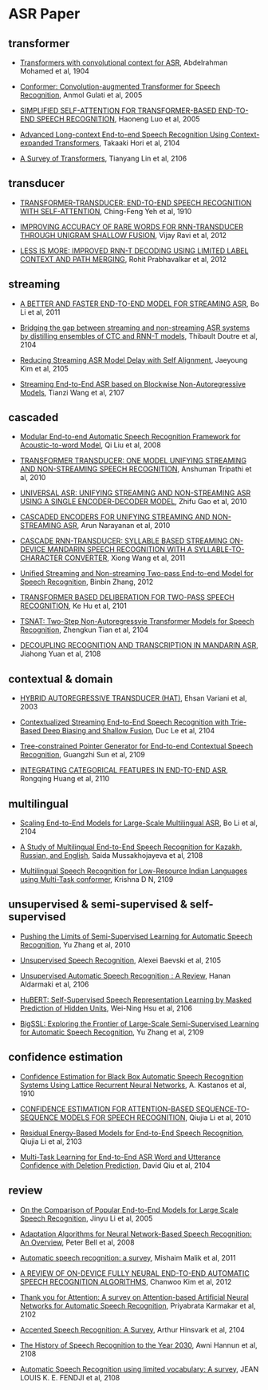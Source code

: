 # ASR Paper

## transformer

- [Transformers with convolutional context for ASR](https://arxiv.org/abs/1904.11660), Abdelrahman Mohamed et al, 1904 

- [Conformer: Convolution-augmented Transformer for Speech Recognition](https://arxiv.org/abs/2005.08100), Anmol Gulati et al, 2005

- [SIMPLIFIED SELF-ATTENTION FOR TRANSFORMER-BASED END-TO-END SPEECH RECOGNITION](https://arxiv.org/abs/2005.10463), Haoneng Luo et al, 2005

- [Advanced Long-context End-to-end Speech Recognition Using Context-expanded Transformers](https://arxiv.org/abs/2104.09426), Takaaki Hori et al, 2104

- [A Survey of Transformers](https://arxiv.org/abs/2106.04554), Tianyang Lin et al, 2106

## transducer

- [TRANSFORMER-TRANSDUCER: END-TO-END SPEECH RECOGNITION WITH SELF-ATTENTION](https://arxiv.org/abs/1910.12977), Ching-Feng Yeh et al, 1910

- [IMPROVING ACCURACY OF RARE WORDS FOR RNN-TRANSDUCER THROUGH UNIGRAM SHALLOW FUSION](https://arxiv.org/abs/2012.00133), Vijay Ravi et al, 2012

- [LESS IS MORE: IMPROVED RNN-T DECODING USING LIMITED LABEL CONTEXT AND PATH MERGING](https://arxiv.org/abs/2012.06749), Rohit Prabhavalkar et al, 2012

## streaming

- [A BETTER AND FASTER END-TO-END MODEL FOR STREAMING ASR](https://arxiv.org/abs/2011.10798), Bo Li et al, 2011

- [Bridging the gap between streaming and non-streaming ASR systems by distilling ensembles of CTC and RNN-T models](https://arxiv.org/abs/2104.14346), Thibault Doutre et al, 2104

- [Reducing Streaming ASR Model Delay with Self Alignment](https://arxiv.org/abs/2105.05005), Jaeyoung Kim et al, 2105

- [Streaming End-to-End ASR based on Blockwise Non-Autoregressive Models](https://arxiv.org/abs/2107.09428), Tianzi Wang et al, 2107


## cascaded

- [Modular End-to-end Automatic Speech Recognition Framework for Acoustic-to-word Model](https://arxiv.org/pdf/2008.00953.pdf), Qi Liu et al, 2008

- [TRANSFORMER TRANSDUCER: ONE MODEL UNIFYING STREAMING AND NON-STREAMING SPEECH RECOGNITION](https://arxiv.org/abs/2010.03192), Anshuman Tripathi et al, 2010

- [UNIVERSAL ASR: UNIFYING STREAMING AND NON-STREAMING ASR USING A SINGLE ENCODER-DECODER MODEL](https://arxiv.org/abs/2010.14099), Zhifu Gao et al, 2010

- [CASCADED ENCODERS FOR UNIFYING STREAMING AND NON-STREAMING ASR](https://arxiv.org/abs/2010.14606), Arun Narayanan et al, 2010

- [CASCADE RNN-TRANSDUCER: SYLLABLE BASED STREAMING ON-DEVICE MANDARIN SPEECH RECOGNITION WITH A SYLLABLE-TO-CHARACTER CONVERTER](https://arxiv.org/abs/2011.08469), Xiong Wang et al, 2011

- [Unified Streaming and Non-streaming Two-pass End-to-end Model for Speech Recognition](https://arxiv.org/abs/2012.05481), Binbin Zhang, 2012

- [TRANSFORMER BASED DELIBERATION FOR TWO-PASS SPEECH RECOGNITION](https://arxiv.org/abs/2101.11577), Ke Hu et al, 2101

- [TSNAT: Two-Step Non-Autoregressvie Transformer Models for Speech Recognition](https://arxiv.org/abs/2104.01522), Zhengkun Tian et al, 2104

- [DECOUPLING RECOGNITION AND TRANSCRIPTION IN MANDARIN ASR](https://arxiv.org/abs/2108.01129), Jiahong Yuan et al, 2108

## contextual & domain

- [HYBRID AUTOREGRESSIVE TRANSDUCER (HAT)](https://arxiv.org/abs/2003.07705), Ehsan Variani et al, 2003

- [Contextualized Streaming End-to-End Speech Recognition with Trie-Based Deep Biasing and Shallow Fusion](https://arxiv.org/abs/2104.02194), Duc Le et al, 2104

- [Tree-constrained Pointer Generator for End-to-end Contextual Speech Recognition](https://arxiv.org/abs/2109.00627), Guangzhi Sun et al, 2109

- [INTEGRATING CATEGORICAL FEATURES IN END-TO-END ASR](https://arxiv.org/pdf/2110.03047.pdf), Rongqing Huang et al, 2110

## multilingual

- [Scaling End-to-End Models for Large-Scale Multilingual ASR](https://arxiv.org/abs/2104.14830), Bo Li et al, 2104

- [A Study of Multilingual End-to-End Speech Recognition for Kazakh, Russian, and English](https://arxiv.org/abs/2108.01280), Saida Mussakhojayeva et al, 2108

- [Multilingual Speech Recognition for Low-Resource Indian Languages using Multi-Task conformer](https://arxiv.org/abs/2109.03969), Krishna D N, 2109


## unsupervised & semi-supervised & self-supervised

- [Pushing the Limits of Semi-Supervised Learning for Automatic Speech Recognition](https://arxiv.org/abs/2010.10504), Yu Zhang et al, 2010

- [Unsupervised Speech Recognition](https://arxiv.org/abs/2105.11084), Alexei Baevski et al, 2105

- [Unsupervised Automatic Speech Recognition : A Review](https://arxiv.org/abs/2106.04897), Hanan Aldarmaki et al, 2106

- [HuBERT: Self-Supervised Speech Representation Learning by Masked Prediction of Hidden Units](https://arxiv.org/abs/2106.07447), Wei-Ning Hsu et al, 2106

- [BigSSL: Exploring the Frontier of Large-Scale Semi-Supervised Learning for Automatic Speech Recognition](https://arxiv.org/abs/2109.13226), Yu Zhang et al, 2109


## confidence estimation

- [Confidence Estimation for Black Box Automatic Speech Recognition Systems Using Lattice Recurrent Neural Networks](https://arxiv.org/pdf/1910.11933.pdf), A. Kastanos et al, 1910

- [CONFIDENCE ESTIMATION FOR ATTENTION-BASED SEQUENCE-TO-SEQUENCE MODELS FOR SPEECH RECOGNITION](https://arxiv.org/pdf/2010.11428v2.pdf), Qiujia Li et al, 2010

- [Residual Energy-Based Models for End-to-End Speech Recognition](https://arxiv.org/pdf/2103.14152v1.pdf), Qiujia Li et al, 2103

- [Multi-Task Learning for End-to-End ASR Word and Utterance Confidence with Deletion Prediction](https://arxiv.org/pdf/2104.12870.pdf), David Qiu et al, 2104

## review

- [On the Comparison of Popular End-to-End Models for Large Scale Speech Recognition](https://arxiv.org/abs/2005.14327), Jinyu Li et al, 2005

- [Adaptation Algorithms for Neural Network-Based Speech Recognition: An Overview](https://arxiv.org/abs/2008.06580), Peter Bell et al, 2008

- [Automatic speech recognition: a survey](https://link.springer.com/article/10.1007/s11042-020-10073-7), Mishaim Malik et al, 2011

- [A REVIEW OF ON-DEVICE FULLY NEURAL END-TO-END AUTOMATIC SPEECH RECOGNITION ALGORITHMS](https://arxiv.org/abs/2012.07974), Chanwoo Kim et al, 2012

- [Thank you for Attention: A survey on Attention-based Artificial Neural Networks for Automatic Speech Recognition](https://arxiv.org/abs/2102.07259), Priyabrata Karmakar et al, 2102

- [Accented Speech Recognition: A Survey](https://arxiv.org/abs/2104.10747), Arthur Hinsvark et al, 2104

- [The History of Speech Recognition to the Year 2030](https://arxiv.org/abs/2108.00084), Awni Hannun et al, 2108

- [Automatic Speech Recognition using limited vocabulary: A survey](https://arxiv.org/abs/2108.10254), JEAN LOUIS K. E. FENDJI et al, 2108

